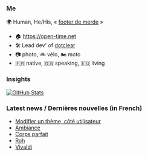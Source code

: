 ### Me

🌍 Human, He/His, « [footer de merde](https://open-time.net/post/2013/07/17/La-veritable-histoire-du-Footer-de-merde-) » 
* 🏠 https://open-time.net 
* 🛠️ Lead dev' of [dotclear](https://git.dotclear.org/dev/dotclear)
* 📷 photo, 🚲 vélo, 🏍️ moto 
* 🇫🇷 native, 🇬🇧 speaking, 🇪🇺 living

### Insights

[![GitHub Stats](https://github-readme-stats-sigma-five.vercel.app/api?username=franck-paul)](https://github.com/franck-paul)

### Latest news / Dernières nouvelles (in French)

<!-- BLOG-POST-LIST:START -->
- [Modifier un thème, côté utilisateur](https://open-time.net/post/2025/09/10/Modifier-un-theme-cote-utilisateur)
- [Ambiance](https://open-time.net/post/2025/09/09/Ambiance)
- [Corps parfait](https://open-time.net/post/2025/09/08/Corps-parfait)
- [Roh](https://open-time.net/post/2025/09/07/Roh)
- [Vivaldi](https://open-time.net/post/2025/09/06/Vivaldi)
<!-- BLOG-POST-LIST:END -->
